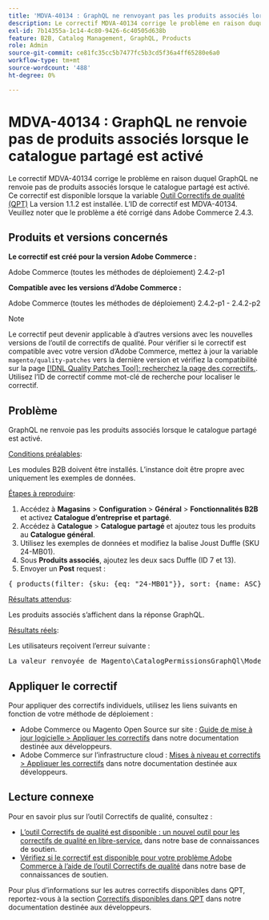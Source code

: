 ```yaml
---
title: 'MDVA-40134 : GraphQL ne renvoyant pas les produits associés lorsque le catalogue partagé est activé'
description: Le correctif MDVA-40134 corrige le problème en raison duquel GraphQL ne renvoie pas de produits associés lorsque le catalogue partagé est activé. Ce correctif est disponible lorsque l’[outil de correctifs de qualité (QPT)](/help/announcements/adobe-commerce-announcements/magento-quality-patches-released-new-tool-to-self-serve-quality-patches.md) 1.1.2 est installé. L’ID de correctif est MDVA-40134. Veuillez noter que le problème a été corrigé dans Adobe Commerce 2.4.3.
exl-id: 7b14355a-1c14-4c80-9426-6c40505d638b
feature: B2B, Catalog Management, GraphQL, Products
role: Admin
source-git-commit: ce81fc35cc5b7477fc5b3cd5f36a4ff65280e6a0
workflow-type: tm+mt
source-wordcount: '488'
ht-degree: 0%

---
```


# MDVA-40134 : GraphQL ne renvoie pas de produits associés lorsque le catalogue partagé est activé

Le correctif MDVA-40134 corrige le problème en raison duquel GraphQL ne renvoie pas de produits associés lorsque le catalogue partagé est activé. Ce correctif est disponible lorsque la variable [Outil Correctifs de qualité (QPT)](/help/announcements/adobe-commerce-announcements/magento-quality-patches-released-new-tool-to-self-serve-quality-patches.md) La version 1.1.2 est installée. L’ID de correctif est MDVA-40134. Veuillez noter que le problème a été corrigé dans Adobe Commerce 2.4.3.

## Produits et versions concernés

**Le correctif est créé pour la version Adobe Commerce :**

Adobe Commerce (toutes les méthodes de déploiement) 2.4.2-p1

**Compatible avec les versions d’Adobe Commerce :**

Adobe Commerce (toutes les méthodes de déploiement) 2.4.2-p1 - 2.4.2-p2

>[!NOTE]
>
>Le correctif peut devenir applicable à d’autres versions avec les nouvelles versions de l’outil de correctifs de qualité. Pour vérifier si le correctif est compatible avec votre version d’Adobe Commerce, mettez à jour la variable `magento/quality-patches` vers la dernière version et vérifiez la compatibilité sur la page [[!DNL Quality Patches Tool]: recherchez la page des correctifs.](https://devdocs.magento.com/quality-patches/tool.html#patch-grid). Utilisez l’ID de correctif comme mot-clé de recherche pour localiser le correctif.

## Problème

GraphQL ne renvoie pas les produits associés lorsque le catalogue partagé est activé.

<u>Conditions préalables</u>:

Les modules B2B doivent être installés.
L’instance doit être propre avec uniquement les exemples de données.

<u>Étapes à reproduire</u>:

1. Accédez à **Magasins** > **Configuration** > **Général** > **Fonctionnalités B2B** et activez **Catalogue d’entreprise et partagé**.
1. Accédez à **Catalogue** > **Catalogue partagé** et ajoutez tous les produits au **Catalogue général**.
1. Utilisez les exemples de données et modifiez la balise Joust Duffle (SKU 24-MB01).
1. Sous **Produits associés**, ajoutez les deux sacs Duffle (ID 7 et 13).
1. Envoyer un **Post** request :

<pre>{ products(filter: {sku: {eq: "24-MB01"}}, sort: {name: ASC}) { items { related_products { uid name } } } } }</pre>

<u>Résultats attendus</u>:

Les produits associés s’affichent dans la réponse GraphQL.

<u>Résultats réels</u>:

Les utilisateurs reçoivent l’erreur suivante :

<pre>La valeur renvoyée de Magento\CatalogPermissionsGraphQl\Model\Store\StoreProcessor::getStoreId() doit être de type int, null return {"exception":"[objet] (GraphQL\\Error\\Error(code: 0) : la valeur renvoyée de Magento\\CatalogPermissionsGraphQl\\Model\\Store\\StoreProcessor::getStoreId() doit être de type int, null renvoyée. </pre>

## Appliquer le correctif

Pour appliquer des correctifs individuels, utilisez les liens suivants en fonction de votre méthode de déploiement :

* Adobe Commerce ou Magento Open Source sur site : [Guide de mise à jour logicielle > Appliquer les correctifs](https://devdocs.magento.com/guides/v2.4/comp-mgr/patching/mqp.html) dans notre documentation destinée aux développeurs.
* Adobe Commerce sur l’infrastructure cloud : [Mises à niveau et correctifs > Appliquer les correctifs](https://devdocs.magento.com/cloud/project/project-patch.html) dans notre documentation destinée aux développeurs.

## Lecture connexe

Pour en savoir plus sur l’outil Correctifs de qualité, consultez :

* [L’outil Correctifs de qualité est disponible : un nouvel outil pour les correctifs de qualité en libre-service.](/help/announcements/adobe-commerce-announcements/magento-quality-patches-released-new-tool-to-self-serve-quality-patches.md) dans notre base de connaissances de soutien.
* [Vérifiez si le correctif est disponible pour votre problème Adobe Commerce à l’aide de l’outil Correctifs de qualité](/help/support-tools/patches-available-in-qpt-tool/check-patch-for-magento-issue-with-magento-quality-patches.md) dans notre base de connaissances de soutien.

Pour plus d’informations sur les autres correctifs disponibles dans QPT, reportez-vous à la section [Correctifs disponibles dans QPT](https://devdocs.magento.com/quality-patches/tool.html#patch-grid) dans notre documentation destinée aux développeurs.
